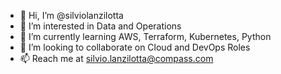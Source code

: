 - 👋 Hi, I’m @silviolanzilotta
- 👀 I’m interested in Data and Operations 
- 🌱 I’m currently learning AWS, Terraform, Kubernetes, Python
- 💞️ I’m looking to collaborate on Cloud and DevOps Roles
- 📫 Reach me at silvio.lanzilotta@compass.com

<!---
silviolanzilotta/silviolanzilotta is a ✨ special ✨ repository because its `README.md` (this file) appears on your GitHub profile.
You can click the Preview link to take a look at your changes.
--->
